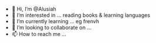 - 👋 Hi, I’m @Alusiah
- 👀 I’m interested in ... reading books & learning languages
- 🌱 I’m currently learning ... eg frenvh
- 💞️ I’m looking to collaborate on ...
- 📫 How to reach me ...

<!---
Alusiah/Alusiah is a ✨ special ✨ repository because its `README.md` (this file) appears on your GitHub profile.
You can click the Preview link to take a look at your changes.
--->
